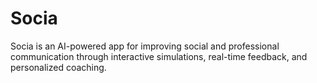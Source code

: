 # Socia
Socia is an AI-powered app for improving social and professional communication through interactive simulations, real-time feedback, and personalized coaching.
